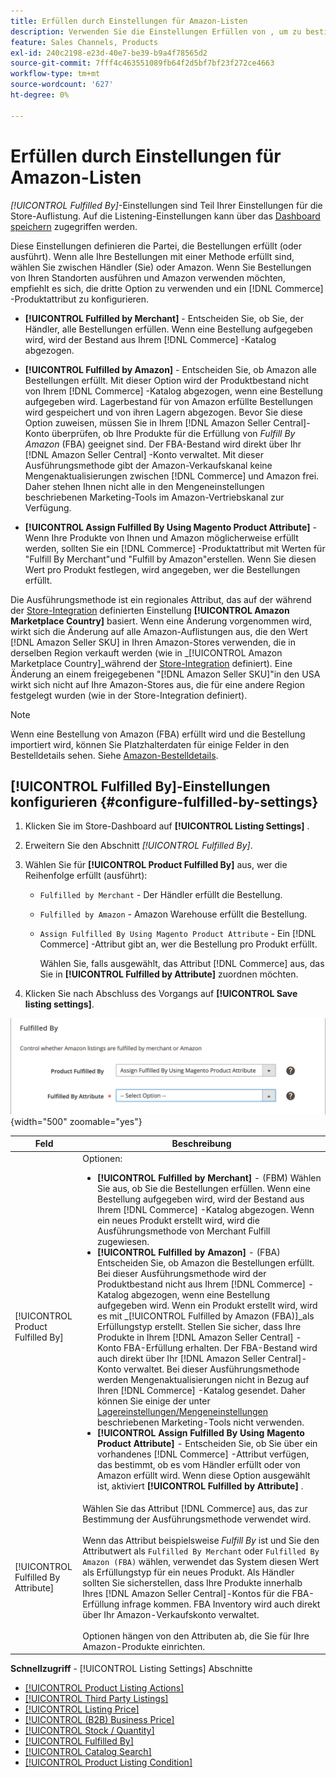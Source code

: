 ```yaml
---
title: Erfüllen durch Einstellungen für Amazon-Listen
description: Verwenden Sie die Einstellungen Erfüllen von , um zu bestimmen, wie die Bestellungen aus Amazon-Auflistungen erfüllt (versandt) werden.
feature: Sales Channels, Products
exl-id: 240c2198-e23d-40e7-be39-b9a4f78565d2
source-git-commit: 7fff4c463551089fb64f2d5bf7bf23f272ce4663
workflow-type: tm+mt
source-wordcount: '627'
ht-degree: 0%

---
```


# Erfüllen durch Einstellungen für Amazon-Listen

_[!UICONTROL Fulfilled By]_-Einstellungen sind Teil Ihrer Einstellungen für die Store-Auflistung. Auf die Listening-Einstellungen kann über das [Dashboard speichern](./amazon-store-dashboard.md) zugegriffen werden.

Diese Einstellungen definieren die Partei, die Bestellungen erfüllt (oder ausführt). Wenn alle Ihre Bestellungen mit einer Methode erfüllt sind, wählen Sie zwischen Händler (Sie) oder Amazon. Wenn Sie Bestellungen von Ihren Standorten ausführen und Amazon verwenden möchten, empfiehlt es sich, die dritte Option zu verwenden und ein [!DNL Commerce] -Produktattribut zu konfigurieren.

- **[!UICONTROL Fulfilled by Merchant]** - Entscheiden Sie, ob Sie, der Händler, alle Bestellungen erfüllen. Wenn eine Bestellung aufgegeben wird, wird der Bestand aus Ihrem [!DNL Commerce] -Katalog abgezogen.

- **[!UICONTROL Fulfilled by Amazon]** - Entscheiden Sie, ob Amazon alle Bestellungen erfüllt. Mit dieser Option wird der Produktbestand nicht von Ihrem [!DNL Commerce] -Katalog abgezogen, wenn eine Bestellung aufgegeben wird. Lagerbestand für von Amazon erfüllte Bestellungen wird gespeichert und von ihren Lagern abgezogen. Bevor Sie diese Option zuweisen, müssen Sie in Ihrem [!DNL Amazon Seller Central]-Konto überprüfen, ob Ihre Produkte für die Erfüllung von _Fulfill By Amazon_ (FBA) geeignet sind. Der FBA-Bestand wird direkt über Ihr [!DNL Amazon Seller Central] -Konto verwaltet. Mit dieser Ausführungsmethode gibt der Amazon-Verkaufskanal keine Mengenaktualisierungen zwischen [!DNL Commerce] und Amazon frei. Daher stehen Ihnen nicht alle in den Mengeneinstellungen beschriebenen Marketing-Tools im Amazon-Vertriebskanal zur Verfügung.

- **[!UICONTROL Assign Fulfilled By Using Magento Product Attribute]** - Wenn Ihre Produkte von Ihnen und Amazon möglicherweise erfüllt werden, sollten Sie ein [!DNL Commerce] -Produktattribut mit Werten für &quot;Fulfill By Merchant&quot;und &quot;Fulfill by Amazon&quot;erstellen. Wenn Sie diesen Wert pro Produkt festlegen, wird angegeben, wer die Bestellungen erfüllt.

Die Ausführungsmethode ist ein regionales Attribut, das auf der während der [Store-Integration](./store-integration.md) definierten Einstellung **[!UICONTROL Amazon Marketplace Country]** basiert. Wenn eine Änderung vorgenommen wird, wirkt sich die Änderung auf alle Amazon-Auflistungen aus, die den Wert [!DNL Amazon Seller SKU] in Ihren Amazon-Stores verwenden, die in derselben Region verkauft werden (wie in _[!UICONTROL Amazon Marketplace Country]_während der [Store-Integration](./store-integration.md) definiert). Eine Änderung an einem freigegebenen &quot;[!DNL Amazon Seller SKU]&quot;in den USA wirkt sich nicht auf Ihre Amazon-Stores aus, die für eine andere Region festgelegt wurden (wie in der Store-Integration definiert).

>[!NOTE]
>
>Wenn eine Bestellung von Amazon (FBA) erfüllt wird und die Bestellung importiert wird, können Sie Platzhalterdaten für einige Felder in den Bestelldetails sehen. Siehe [Amazon-Bestelldetails](./amazon-order-details.md).

## [!UICONTROL Fulfilled By]-Einstellungen konfigurieren {#configure-fulfilled-by-settings}

1. Klicken Sie im Store-Dashboard auf **[!UICONTROL Listing Settings]** .

1. Erweitern Sie den Abschnitt _[!UICONTROL Fulfilled By]_.

1. Wählen Sie für **[!UICONTROL Product Fulfilled By]** aus, wer die Reihenfolge erfüllt (ausführt):

   - `Fulfilled by Merchant` - Der Händler erfüllt die Bestellung.

   - `Fulfilled by Amazon` - Amazon Warehouse erfüllt die Bestellung.

   - `Assign Fulfilled By Using Magento Product Attribute` - Ein [!DNL Commerce] -Attribut gibt an, wer die Bestellung pro Produkt erfüllt.

     Wählen Sie, falls ausgewählt, das Attribut [!DNL Commerce] aus, das Sie in **[!UICONTROL Fulfilled by Attribute]** zuordnen möchten.

1. Klicken Sie nach Abschluss des Vorgangs auf **[!UICONTROL Save listing settings]**.

![Erfüllt durch Einstellungen](assets/amazon-fulfilled-by.png){width="500" zoomable="yes"}

| Feld | Beschreibung |
|-------------------------------------|----------------------------------------------------------------------------------------------------------------------------------------------------------------------------------------------------------------------------------------------------------------------------------------------------------------------------------------------------------------------------------------------------------------------------------------------------------------------------------------------------------------------------------------------------------------------------------------------------------------------------------------------------------------------------------------------------------------------------------------------------------------------------------------------------------------------------------------------------------------------------------------------------------------------------------------------------------------------------------------------------------------------------------------------------------------------------------------------------------------------------------------------------------------------------------------------------------------------------------------------------------------------------------------------------------------------------------------------|
| [!UICONTROL Product Fulfilled By] | Optionen:<ul><li>**[!UICONTROL Fulfilled by Merchant]** - (FBM) Wählen Sie aus, ob Sie die Bestellungen erfüllen. Wenn eine Bestellung aufgegeben wird, wird der Bestand aus Ihrem [!DNL Commerce] -Katalog abgezogen. Wenn ein neues Produkt erstellt wird, wird die Ausführungsmethode von Merchant Fulfill zugewiesen.</li><li>**[!UICONTROL Fulfilled by Amazon]** - (FBA) Entscheiden Sie, ob Amazon die Bestellungen erfüllt. Bei dieser Ausführungsmethode wird der Produktbestand nicht aus Ihrem [!DNL Commerce] -Katalog abgezogen, wenn eine Bestellung aufgegeben wird. Wenn ein Produkt erstellt wird, wird es mit _[!UICONTROL Fulfilled by Amazon (FBA)]_als Erfüllungstyp erstellt. Stellen Sie sicher, dass Ihre Produkte in Ihrem [!DNL Amazon Seller Central] -Konto FBA-Erfüllung erhalten. Der FBA-Bestand wird auch direkt über Ihr [!DNL Amazon Seller Central]-Konto verwaltet. Bei dieser Ausführungsmethode werden Mengenaktualisierungen nicht in Bezug auf Ihren [!DNL Commerce] -Katalog gesendet. Daher können Sie einige der unter [Lagereinstellungen/Mengeneinstellungen](./stock-quantity.md) beschriebenen Marketing-Tools nicht verwenden.</li><li>**[!UICONTROL Assign Fulfilled By Using Magento Product Attribute]** - Entscheiden Sie, ob Sie über ein vorhandenes [!DNL Commerce] -Attribut verfügen, das bestimmt, ob es vom Händler erfüllt oder von Amazon erfüllt wird. Wenn diese Option ausgewählt ist, aktiviert **[!UICONTROL Fulfilled by Attribute]** .</li></ul> |
| [!UICONTROL Fulfilled By Attribute] | Wählen Sie das Attribut [!DNL Commerce] aus, das zur Bestimmung der Ausführungsmethode verwendet wird.<br><br>Wenn das Attribut beispielsweise _Fulfill By_ ist und Sie den Attributwert als `Fulfilled By Merchant` oder `Fulfilled By Amazon (FBA)` wählen, verwendet das System diesen Wert als Erfüllungstyp für ein neues Produkt. Als Händler sollten Sie sicherstellen, dass Ihre Produkte innerhalb Ihres [!DNL Amazon Seller Central]-Kontos für die FBA-Erfüllung infrage kommen. FBA Inventory wird auch direkt über Ihr Amazon-Verkaufskonto verwaltet.<br><br>Optionen hängen von den Attributen ab, die Sie für Ihre Amazon-Produkte einrichten. |

**Schnellzugriff** - [!UICONTROL Listing Settings] Abschnitte

- [[!UICONTROL Product Listing Actions]](./product-listing-actions.md)
- [[!UICONTROL Third Party Listings]](./third-party-listing-settings.md)
- [[!UICONTROL Listing Price]](./listing-price.md)
- [[!UICONTROL (B2B) Business Price]](./business-pricing.md)
- [[!UICONTROL Stock / Quantity]](./stock-quantity.md)
- [[!UICONTROL Fulfilled By]](./fulfilled-by.md)
- [[!UICONTROL Catalog Search]](./catalog-search.md)
- [[!UICONTROL Product Listing Condition]](./product-listing-condition.md)
